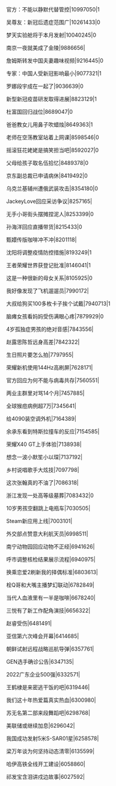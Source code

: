 官方：不能以静默代替管控|10997050|1

吴尊友：新冠后遗症范围广|10261433|0

梦天实验舱将于本月发射|10040245|0

南京一夜就美成了金陵|9886656|

詹姆斯转发中国夫妻趣味视频|9216445|0

专家：中国人受新冠影响最小|9077321|1

罗娜段宇成在一起了|9036639|0

新型新冠疫苗研发取得进展|8823129|1

杜富国回归战位|8689047|0

爸爸教女儿用鼻子吹蜡烛|8649363|1

老师在空荡教室站着上网课|8598546|0

摇滚狂花姥姥是搞笑担当吧|8592027|0

父母给孩子取名伍拾忆|8489378|0

京东副总裁已申请病休|8419492|0

乌克兰基辅州遭俄武装攻击|8354180|0

JackeyLove回应采访争议|8257165|

无手小哥街头摆摊捏泥人|8253399|0

孙海洋回应直播带货|8215433|0

甄嬛传版咖啡冲不冲|8201118|

沈阳将调整疫情防控措施|8193249|1

王者荣耀世界获登记批准|8146041|1

这是一种很新的母女关系|8105925|0

我好像发现了飞机遛遛员|7990172|

大叔给狗买100多枚卡子挨个试戴|7940713|1

脑瘫女孩看妈妈受伤满眼心疼|7879929|0

4岁孤独症男孩的绝对音感|7843556|

赵露思陈哲远身高差|7842322|

生日照片要怎么拍|7797955|

荣耀新机使用144Hz高刷屏|7628171|

官方回应为何不能与病毒共存|7560551|

两业主群里对骂14个月|7457885|

全球猴痘病例超7万|7345641|

给4090装空调外机|7164389|

余承东看到特斯拉撞车的反应|7154585|

荣耀X40 GT上手体验|7138938|

想念一波小默笙小以琛|7137192|

乡村说唱歌手大炫技|7097798|

这次张翰真的不油了|7086318|

浙江发现一处高等级墓葬|7083432|0

10岁男孩空翻跳上电瓶车|7030505|

Steam新应用上线|7003101|

外交部点赞意大利航天员|6998511|

南宁动物园回应动物不正经|6941626|

呼市调整核检结果展示流程|6940975|

换乘恋爱2刷新我的择偶标准|6803613|

栓Q哥和大嘴主播梦幻联动|6782849|

当代人血液里有一半是咖啡|6678240|

三悦有了新工作配角演技|6656322|

赵睿受伤|6481491|

亚信第六次峰会开幕|6414685|

朝鲜试射远程战略巡航导弹|6357761|

GEN选手确诊公告|6347135|

2022广东企业500强|6332571|

王鹤棣是来密逃干饭的吧|6319446|

我们这十年热爱篇真实热血|6300980|

苏无名第二部来段舞蹈吧|6298768|

美联储或继续加息|6296042|

我国成功发射5米S-SAR01星|6258578|

梁万年谈为何坚持动态清零|6135599|

哈伊高铁全线开工建设|6058860|

祁发宝含泪讲戍边故事|6027592|

